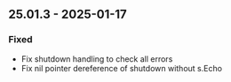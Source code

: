 ## 25.01.3 - 2025-01-17
### Fixed
* Fix shutdown handling to check all errors
* Fix nil pointer dereference of shutdown without s.Echo
